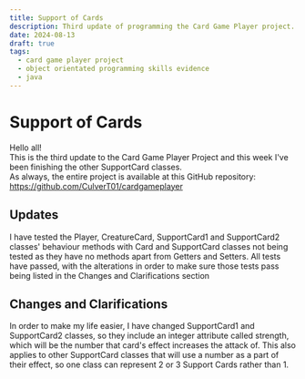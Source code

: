 ```yaml
---
title: Support of Cards
description: Third update of programming the Card Game Player project.
date: 2024-08-13
draft: true
tags:
  - card game player project
  - object orientated programming skills evidence
  - java
---
```


<div class="container fluid">
  <h1 class="col align-self-center">Support of Cards</h1>
  <div class="row justify-content-center">
    <p class="col-8">
    Hello all!<br />
    This is the third update to the Card Game Player Project and this week I've been finishing the other SupportCard classes.<br />
    As always, the entire project is available at this GitHub repository: <a href="https://github.com/CulverT01/cardgameplayer">https://github.com/CulverT01/cardgameplayer</a>
    </p>
  </div>
  <div class="row justify-content-center">
    <h2 class="row">Updates</h2>
    <p class="col-8"> 
    I have tested the Player, CreatureCard, SupportCard1 and SupportCard2 classes' behaviour methods with Card and SupportCard classes not being tested as they have no methods apart from Getters and Setters. All tests have passed, with the alterations in order to make sure those tests pass being listed in the Changes and Clarifications section
    </p>
  </div>
  <div class="row justify-content-center">
    <h2 class="row">Changes and Clarifications</h2>
    <p class="col-8">
    In order to make my life easier, I have changed SupportCard1 and SupportCard2 classes, so they include an integer attribute called strength, which will be the number that card's effect increases the attack of. This also applies to other SupportCard classes that will use a number as a part of their effect, so one class can represent 2 or 3 Support Cards rather than 1.
    </p>
  </div>
</div>